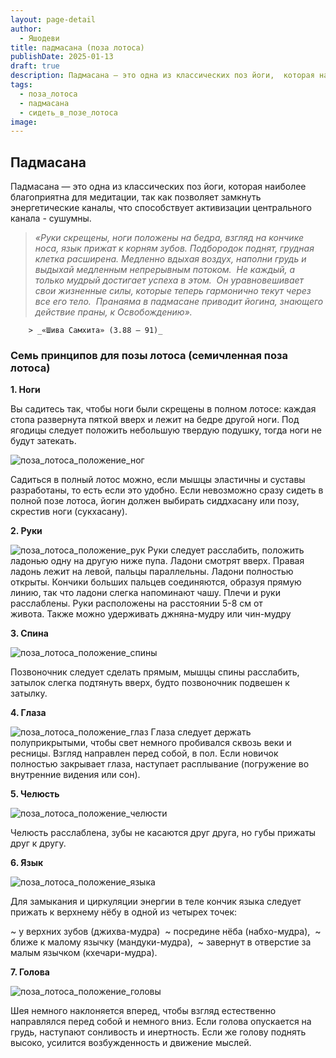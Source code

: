 ```yaml
---
layout: page-detail
author:
  - Яшодеви
title: падмасана (поза лотоса)
publishDate: 2025-01-13
draft: true
description: Падмасана — это одна из классических поз йоги,  которая наиболее благоприятна для медитации, так как позволяет удержать апана-вайю (нисходящий поток энергии) и ввести праны в центральный канал.
tags:
  - поза_лотоса
  - падмасана
  - сидеть_в_позе_лотоса
image:
---
```

## Падмасана 

Падмасана — это одна из классических поз йоги, которая наиболее благоприятна для медитации, так как позволяет замкнуть энергетические каналы, что способствует активизации центрального канала - сушумны.

> _«Руки скрещены, ноги положены на бедра, взгляд на кончике носа, язык прижат к корням зубов. Подбородок поднят, грудная клетка расширена. Медленно вдыхая воздух, наполни грудь и выдыхай медленным непрерывным потоком._ 
> _Не каждый, а только мудрый достигает успеха в этом._ 
> _Он уравновешивает свои жизненные силы, которые теперь гармонично текут через все его тело._ 
> _Пранаяма в падмасане приводит йогина, знающего действие праны, к Освобождению»._ 
> 
        > _«Шива Самхита» (3.88 — 91)_ 

### Семь принципов для позы лотоса (семичленная поза лотоса) 

**1. Ноги** 

Вы садитесь так, чтобы ноги были скрещены в полном лотосе: каждая стопа развернута пяткой вверх и лежит на бедре другой ноги. Под ягодицы следует положить небольшую твердую подушку, тогда ноги не будут затекать. 

![поза_лотоса_положение_ног](/pages/Ануттара-тантра/Шакти-янтра/положение_тела_для_практики/media/поза_лотоса_положение_ног.png)

Садиться в полный лотос можно, если мышцы эластичны и суставы разработаны, то есть если это удобно. Если невозможно сразу сидеть в полной позе лотоса, йогин должен выбирать сиддхасану или позу, скрестив ноги (сукхасану). 


**2. Руки**

![поза_лотоса_положение_рук](pages/Ануттара-тантра/Шакти-янтра/положение_тела_для_практики/media/поза_лотоса_положение_рук.png)
Руки следует расслабить, положить ладонью одну на другую ниже пупа. Ладони смотрят вверх. Правая ладонь лежит на левой, пальцы параллельны. Ладони полностью открыты. Кончики больших пальцев соединяются, образуя прямую линию, так что ладони слегка напоминают чашу. Плечи и руки расслаблены. Руки расположены на расстоянии 5-8 см от живота. Также можно удерживать джняна-мудру или чин-мудру


**3. Спина**


![поза_лотоса_положение_спины](/pages/Ануттара-тантра/Шакти-янтра/положение_тела_для_практики/media/поза_лотоса_положение_спины.png)

Позвоночник следует сделать прямым, мышцы спины расслабить, затылок слегка подтянуть вверх, будто позвоночник подвешен к затылку. 


**4. Глаза**

![поза_лотоса_положение_глаз](/pages/Ануттара-тантра/Шакти-янтра/положение_тела_для_практики/media/поза_лотоса_положение_глаз.png)
Глаза следует держать полуприкрытыми, чтобы свет немного пробивался сквозь веки и ресницы. Взгляд направлен перед собой, в пол. Если новичок полностью закрывает глаза, наступает расплывание (погружение во внутренние видения или сон). 


**5. Челюсть** 

![поза_лотоса_положение_челюсти](/pages/Ануттара-тантра/Шакти-янтра/положение_тела_для_практики/media/поза_лотоса_положение_челюстей.png)

Челюсть расслаблена, зубы не касаются друг друга, но губы прижаты друг к другу. 


**6. Язык**


![поза_лотоса_положение_языка](/pages/Ануттара-тантра/Шакти-янтра/положение_тела_для_практики/media/поза_лотоса_положение_языка.png)

Для замыкания и циркуляции энергии в теле кончик языка следует прижать к верхнему нёбу в одной из четырех точек: 

~ у верхних зубов (джихва-мудра) 
~ посредине нёба (набхо-мудра), 
~ ближе к малому язычку (мандуки-мудра), 
~ завернут в отверстие за малым язычком (кхечари-мудра). 


**7. Голова**

![поза_лотоса_положение_головы](/pages/Ануттара-тантра/Шакти-янтра/положение_тела_для_практики/media/поза_лотоса_положение_головы.png)

Шея немного наклоняется вперед, чтобы взгляд естественно направлялся перед собой и немного вниз. Если голова опускается на грудь, наступают сонливость и инертность. Если же голову поднять высоко, усилится возбужденность и движение мыслей.